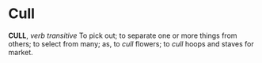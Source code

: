 # Cull

**CULL**, _verb transitive_ To pick out; to separate one or more things from others; to select from many; as, to _cull_ flowers; to _cull_ hoops and staves for market.